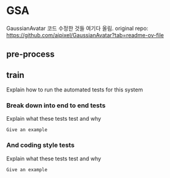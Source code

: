 # GSA

GaussianAvatar 코드 수정한 것들 여기다 올림. original repo: https://github.com/aipixel/GaussianAvatar?tab=readme-ov-file

## pre-process


## train

Explain how to run the automated tests for this system

### Break down into end to end tests

Explain what these tests test and why

```
Give an example
```

### And coding style tests

Explain what these tests test and why

```
Give an example
```
